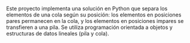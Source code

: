 Este proyecto implementa una solución en Python que separa los elementos de una cola según su posición: los elementos en posiciones pares permanecen en la cola, y los elementos en posiciones impares se transfieren a una pila. Se utiliza programación orientada a objetos y estructuras de datos lineales (pila y cola).

